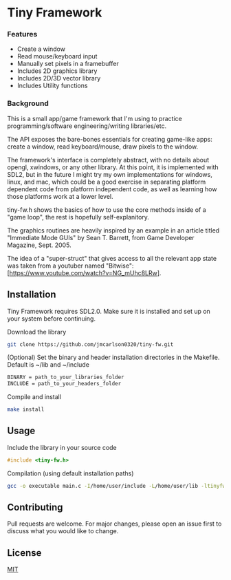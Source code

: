 # Tiny Framework

### Features

- Create a window
- Read mouse/keyboard input
- Manually set pixels in a framebuffer
- Includes 2D graphics library
- Includes 2D/3D vector library
- Includes Utility functions

### Background

This is a small app/game framework that I'm using to practice programming/software engineering/writing libraries/etc.

The API exposes the bare-bones essentials for creating game-like apps: create a window, read keyboard/mouse, draw pixels to the window.

The framework's interface is completely abstract, with no details about opengl, xwindows, or any other library. At this point, it is implemented with SDL2,
but in the future I might try my own implementations for windows, linux, and mac, which could be a good exercise in separating platform dependent code from
platform independent code, as well as learning how those platforms work at a lower level.

tiny-fw.h shows the basics of how to use the core methods inside of a "game loop", the rest is hopefully self-explanitory.

The graphics routines are heavily inspired by an example in an article titled "Immediate Mode GUIs" by Sean T. Barrett, from Game Developer Magazine, Sept. 2005.

The idea of a "super-struct" that gives access to all the relevant app state was taken from a youtuber named "Bitwise": [https://www.youtube.com/watch?v=NG_mUhc8LRw].

## Installation

Tiny Framework requires SDL2.0. Make sure it is installed and set up on your system before continuing.

Download the library
```bash
git clone https://github.com/jmcarlson0320/tiny-fw.git
```

(Optional) Set the binary and header installation directories in the Makefile. Default is ~/lib and ~/include
```bash
BINARY = path_to_your_libraries_folder
INCLUDE = path_to_your_headers_folder
```

Compile and install
```bash
make install
```

## Usage

Include the library in your source code
```C
#include <tiny-fw.h>
```

Compilation (using default installation paths)
```bash
gcc -o executable main.c -I/home/user/include -L/home/user/lib -ltinyfw -lm -lSDL2
```

## Contributing
Pull requests are welcome. For major changes, please open an issue first to discuss what you would like to change.

## License
[MIT](https://choosealicense.com/licenses/mit/)
